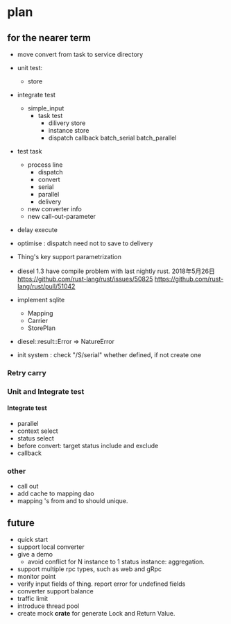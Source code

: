 # plan

## for the nearer term

* move convert from task to service directory

* unit test:
  * store 
* integrate test
    * simple_input
        * task test
          * dilivery store
          * instance store
          * dispatch
    callback
    batch_serial
    batch_parallel
* test task
  * process line
    * dispatch
    * convert
    * serial
    * parallel
    * delivery
  * new converter info 
  * new call-out-parameter
* delay execute
* optimise : dispatch need not to save to delivery
* Thing's key support parametrization
* diesel 1.3 have compile problem with last nightly rust. 2018年5月26日
https://github.com/rust-lang/rust/issues/50825
https://github.com/rust-lang/rust/pull/51042
* implement sqlite
  * Mapping
  * Carrier
  * StorePlan
* diesel::result::Error => NatureError
* init system : check "/S/serial" whether defined, if not create one


### Retry carry

### Unit and Integrate test 

#### Integrate test
* parallel
* context select
* status select
* before convert: target status include and exclude
* callback

### other

* call out
* add cache to mapping dao
* mapping 's from and to should unique. 

## future

* quick start
* support local converter
* give a demo
  * avoid conflict for N instance to 1 status instance: aggregation.
* support multiple rpc types, such as web and gRpc
* monitor point
* verify input fields of thing. report error for undefined fields
* converter support balance
* traffic limit
* introduce thread pool
* create mock **crate** for generate Lock and Return Value.

